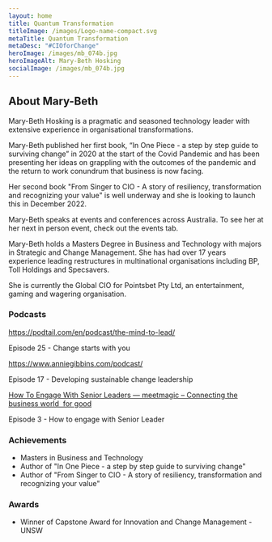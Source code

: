 ```yaml
---
layout: home
title: Quantum Transformation
titleImage: /images/Logo-name-compact.svg
metaTitle: Quantum Transformation
metaDesc: "#CIOforChange"
heroImage: /images/mb_074b.jpg
heroImageAlt: Mary-Beth Hosking
socialImage: /images/mb_074b.jpg
---
```

## About Mary-Beth

<!--StartFragment-->

Mary-Beth Hosking is a pragmatic and seasoned technology leader with extensive experience in organisational transformations. 

Mary-Beth published her first book, “In One Piece - a step by step guide to surviving change” in 2020 at the start of the Covid Pandemic and has been presenting her ideas on grappling with the outcomes of the pandemic and the return to work conundrum that business is now facing.

Her second book "From Singer to CIO - A story of resiliency, transformation and recognizing your value" is well underway and she is looking to launch this in December 2022.

Mary-Beth speaks at events and conferences across Australia.  To see her at her next in person event, check out the events tab.

​Mary-Beth holds a Masters Degree in Business and Technology with majors in Strategic and Change Management. She has had over 17 years experience leading restructures in multinational organisations including BP, Toll Holdings and Specsavers.​

She is currently the Global CIO for Pointsbet Pty Ltd, an entertainment, gaming and wagering organisation.

<!--EndFragment-->

### Podcasts

<!--StartFragment-->

<https://podtail.com/en/podcast/the-mind-to-lead/>

Episode 25 - Change starts with you

<!--EndFragment-->

<!--StartFragment-->

<https://www.anniegibbins.com/podcast/>

Episode 17 - Developing sustainable change leadership

<!--EndFragment-->

<!--StartFragment-->

[How To Engage With Senior Leaders — meetmagic – Connecting the business world  for good](https://www.meetmagic.org/how-to-engage-with-senior-leaders)

Episode 3 - How to engage with Senior Leader

<!--EndFragment-->

### Achievements

* Masters in Business and Technology
* Author of "In One Piece - a step by step guide to surviving change"
* Author of "From Singer to CIO - A story of resiliency, transformation and recognizing your value"

### Awards

* Winner of Capstone Award for Innovation and Change Management - UNSW